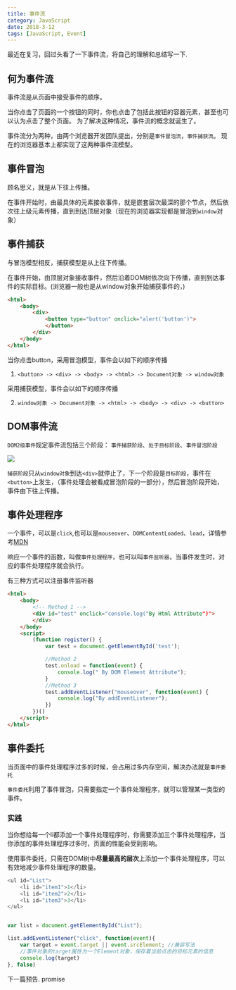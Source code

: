 ```yaml
---
title: 事件流
category: JavaScript
date: 2018-3-12
tags: [JavaScript, Event]
---
```


最近在复习，回过头看了一下事件流，将自己的理解和总结写一下.

<!-- more -->
## 何为事件流

事件流是从页面中接受事件的顺序。

当你点击了页面的一个按钮的同时，你也点击了包括此按钮的容器元素，甚至也可以认为点击了整个页面。
为了解决这种情况，事件流的概念就诞生了。

事件流分为两种，由两个浏览器开发团队提出，分别是`事件冒泡流`，`事件捕获流`。
现在的浏览器基本上都实现了这两种事件流模型。

## 事件冒泡
顾名思义，就是从下往上传播。

在事件开始时，由最具体的元素接收事件，就是嵌套层次最深的那个节点，然后依次往上级元素传播，直到到达顶层对象（现在的浏览器实现都是冒泡到`window`对象） 

## 事件捕获
与冒泡模型相反，捕获模型是从上往下传播。

在事件开始，由顶层对象接收事件，然后沿着DOM树依次向下传播，直到到达事件的实际目标。(浏览器一般也是从window对象开始捕获事件的，)

``` html
<html>
    <body>
        <div>
            <button type="button" onclick="alert('button')">
            </button>
        </div>
    </body>
</html>
```

当你点击button，采用冒泡模型，事件会以如下的顺序传播

1. `<button> -> <div> -> <body> -> <html> -> Document对象 -> window对象`

采用捕获模型，事件会以如下的顺序传播 

2. `window对象 -> Document对象 -> <html> -> <body> -> <div> -> <button>`

## DOM事件流

`DOM2级事件`规定事件流包括三个阶段： `事件捕获阶段`、`处于目标阶段`、`事件冒泡阶段`

![](http://ww1.sinaimg.cn/large/ad9f1193gy1fpaccm8hakj21hc0u0e82.jpg)

`捕获阶段`只从`window对象`到达`<div>`就停止了，下一个阶段是`目标阶段`，事件在`<button>`上发生，（事件处理会被看成冒泡阶段的一部分），然后冒泡阶段开始，事件由下往上传播。

## 事件处理程序
一个事件，可以是`click`,也可以是`mouseover`、`DOMContentLoaded`、`load`，详情参考[MDN](https://developer.mozilla.org/zh-CN/docs/Web/API/Event)

响应一个事件的函数，叫做`事件处理程序`，也可以叫`事件监听器`，当事件发生时，对应的事件处理程序就会执行。

有三种方式可以注册事件监听器

``` html
<html>
    <body>
        <!-- Method 1 -->
        <div id="test" onclick="console.log("By Html Attribute")">
        </div>
    </body>
    <script>
        (function register() {
            var test = document.getElementById('test');

            //Method 2
            test.onload = function(event) {
                console.log(" By DOM Element Attribute");
            }
            //Method 3
            test.addEventListener("mouseover", function(event) {
                console.log("By addEventListener");
            })
        })()
    </script>
</html>

```

## 事件委托
当页面中的事件处理程序过多的时候，会占用过多内存空间，解决办法就是`事件委托`

`事件委托`利用了事件冒泡，只需要指定一个事件处理程序，就可以管理某一类型的事件。

### 实践
当你想给每一个li都添加一个事件处理程序时，你需要添加三个事件处理程序，当你添加的事件处理程序过多时，页面的性能会受到影响。


使用事件委托，只需在DOM树中**尽量最高的层次**上添加一个事件处理程序，可以有效地减少事件处理程序的数量。
``` javascript
<ul id="List">
    <li id="item1">1</li>
    <li id="item2">2</li>
    <li id="item3">3</li>
</ul>


var list = document.getElementById("List");

list.addEventListener("click", function(event){
    var target = event.target || event.srcElement; //兼容写法
    //事件对象的target属性为一个Element对象，保存着当前点击的目标元素的信息
    console.log(target)
}, false)

```

下一篇预告. promise

